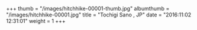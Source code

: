 +++
thumb = "/images/hitchhike-00001-thumb.jpg"
albumthumb = "/images/hitchhike-00001.jpg"
title = "Tochigi Sano , JP"
date = "2016:11:02 12:31:01"
weight = 1
+++
